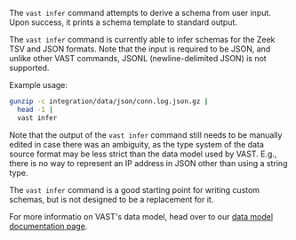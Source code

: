 The `vast infer` command attempts to derive a schema from user input. Upon
success, it prints a schema template to standard output.

The `vast infer` command is currently able to infer schemas for the Zeek TSV and
JSON formats. Note that the input is required to be JSON, and unlike other VAST
commands, JSONL (newline-delimited JSON) is not supported.

Example usage:

```sh
gunzip -c integration/data/json/conn.log.json.gz |
  head -1 |
  vast infer
```

Note that the output of the `vast infer` command still needs to be manually
edited in case there was an ambiguity, as the type system of the data source
format may be less strict than the data model used by VAST. E.g., there is no
way to represent an IP address in JSON other than using a string type.

The `vast infer` command is a good starting point for writing custom schemas,
but is not designed to be a replacement for it.

For more informatio on VAST's data model, head over to our [data model
documentation page](https://docs.tenzir.com/vast/data-model/overview).
